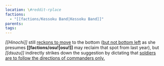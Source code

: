```yaml
---
location: \#reddit-rplace
factions:
  - "[[factions/Kessoku Band|Kessoku Band]]"
parents: 
tags: 
---
```

*[[Hinochi]]* still [reckons to move](discord://discord.com/channels/1093664259273130084/1131230952119615600/1131577363981942834) to the bottom ([but not bottom left](discord://discord.com/channels/1093664259273130084/1131230952119615600/1131577409951514755) as she presumes **[[factions/osu!|osu!]]** may reclaim that spot from last year), but *[[dsuzu]]* indirectly strikes down the suggestion by dictating that [soldiers are to follow the directions of commanders only.](discord://discord.com/channels/1093664259273130084/1131230952119615600/1131577385758756886)
